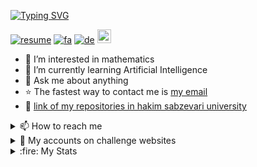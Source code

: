 <!-- # <img src="https://raw.githubusercontent.com/MartinHeinz/MartinHeinz/master/wave.gif" width="40px"> Hi, I’m Rahmat! -->

[![Typing SVG](https://readme-typing-svg.demolab.com?font=Fira+Code&size=36&pause=1000&color=34F500&vCenter=true&width=435&height=45&lines=%F0%9F%91%8B+Hi%2C+I'm+Rahmat!+;I+love+AI+%E2%9D%A4%EF%B8%8F;Junior+Back-end+dev.;Always+learning+%F0%9F%A4%96)](https://git.io/typing-svg)

[![resume](https://img.shields.io/badge/download-resume-blue.svg)](https://github.com/EnAnsari/EnAnsari/releases/download/0/ansari-resume.pdf)
[![fa](https://img.shields.io/badge/language-Persian-red.svg)](https://github.com/EnAnsari/EnAnsari)
[![de](https://img.shields.io/badge/language-Deutsch-yellow.svg)](https://github.com/EnAnsari/EnAnsari)
<a href="https://www.instagram.com/abhisheknaiidu/">
  <img alt="Rahmat's Instagram" width="22px" src="https://raw.githubusercontent.com/hussainweb/hussainweb/main/icons/instagram.png" /></a>

<!-- ![](https://visitor-badge.glitch.me/badge?page_id=enansari.enansari) -->
<!--
<a href="https://twitter.com/enansari0">
  <img alt="Rahmat | Twitter" width="22px" src="https://raw.githubusercontent.com/peterthehan/peterthehan/master/assets/twitter.svg" /></a>
<a href="https://www.linkedin.com/in/enansari/">
  <img alt="Rahmat's LinkedIN" width="22px" src="https://raw.githubusercontent.com/peterthehan/peterthehan/master/assets/linkedin.svg" /></a>
-->

- 👀 I’m interested in mathematics
- 🌱 I’m currently learning Artificial Intelligence
- 💬 Ask me about anything
- ⭐ The fastest way to contact me is <a href="mailto:Rahmat2022a@gmail.com">my email</a>
- 🔗 <a href="https://github.com/EnAnsari/EnAnsari/blob/main/list-of-hsu.md">link of my repositories in hakim sabzevari university</a>

<!-- <a href="https://discord.gg/XTW52Kt">
  <img alt="Rahmat's Discord" width="22px" src="https://raw.githubusercontent.com/peterthehan/peterthehan/master/assets/discord.svg" /></a> -->

<details>
  <summary>📫 How to reach me</summary>
  <br>

<div id="badges">
  <a href="mailto:En.Ansari@outlook.com">
    <img src="https://img.shields.io/badge/seconond%20Email:%20En.Ansari@outlook.com-cyan?style=for-the-badge&logo=microsoft&logoColor=white" alt="outlook Badge"/></a>
  <br><a href="https://t.me/EnAnsari">
    <img src="https://img.shields.io/badge/Telegram:%20@EnAnsari-blue?style=for-the-badge&logo=telegram&logoColor=white" alt="Telegram Badge"/></a>
  <a href="https://gitlab.com/EnAnsari">
    <img src="https://img.shields.io/badge/gitlab-yellow?style=for-the-badge&logo=gitlab&logoColor=white" alt="gitlab Badge"/></a>
  <a href="https://stackoverflow.com/users/19568559/rahmat">
    <img src="https://img.shields.io/badge/stackoverflow-yellow?style=for-the-badge&logo=stackoverflow&logoColor=white" alt="Stackoverflow Badge"/></a>
  <a href="https://bitbucket.org/enansari/">
    <img src="https://img.shields.io/badge/bitbucket-blue?style=for-the-badge&logo=bitbucket&logoColor=white" alt="bitbucket Badge"/></a>
  <a href="https://www.reddit.com/user/EnAnsari">
    <img src="https://img.shields.io/badge/reddit-red?style=for-the-badge&logo=reddit&logoColor=white" alt="reddit Badge"/></a>
  <a href="https://join.skype.com/invite/IKXNXJE5Wa0z">
    <img src="https://img.shields.io/badge/Skype-blue?style=for-the-badge&logo=skype&logoColor=white" alt="Skype Badge"/></a>
  <a href="https://www.twitch.tv/enansari">
    <img src="https://img.shields.io/badge/twitch-purple?style=for-the-badge&logo=twitch&logoColor=white" alt="twitch Badge"/></a>
  <a href="https://www.quora.com/profile/EnAnsari">
    <img src="https://img.shields.io/badge/quora-red?style=for-the-badge&logo=quora&logoColor=white" alt="Quora Badge"/></a>
  <a href="https://virgool.io/@EnAnsari">
    <img src="https://img.shields.io/badge/virgool-purple?style=for-the-badge&logo=virgool&logoColor=white" alt="virgool Badge"/></a>
  <a href="https://www.pinterest.com/EnAnsari/">
    <img src="https://img.shields.io/badge/pinterest-red?style=for-the-badge&logo=pinterest&logoColor=white" alt="pinterest Badge"/></a>
</div>
</details>
<details>
  <summary>👾 My accounts on challenge websites</summary>
  <br>
<div id="badges">
  <a href="https://quera.org/profile/EnAnsari">
    <img src="https://img.shields.io/badge/quera-blue?style=for-the-badge&logo=q&logoColor=white" alt="Quera Badge"/></a>
  <a href="https://codeforces.com/profile/EnAnsari">
    <img src="https://img.shields.io/badge/Codeforces-yellow?style=for-the-badge&logo=codeforces&logoColor=white" alt="Codeforces Badge"/></a>
  <a href="https://www.codechef.com/users/enansari">
    <img src="https://img.shields.io/badge/codechef-orange?style=for-the-badge&logo=codechef&logoColor=white" alt="codechef Badge"/></a>
  <a href="https://www.topcoder.com/members/enansari">
    <img src="https://img.shields.io/badge/topcoder-purple?style=for-the-badge&logo=topcoder&logoColor=white" alt="topcoder Badge"/></a>
  <a href="https://www.hackerearth.com/@EnAnsari">
    <img src="https://img.shields.io/badge/hackerearth-navy?style=for-the-badge&logo=hackerearth&logoColor=white" alt="hackerearth Badge"/></a>
  <a href="https://www.hackerrank.com/EnAnsari">
    <img src="https://img.shields.io/badge/hackerrank-green?style=for-the-badge&logo=hackerrank&logoColor=white" alt="hackerrank Badge"/></a>
  <a href="https://leetcode.com/EnAnsari/">
    <img src="https://img.shields.io/badge/leetcode-yellow?style=for-the-badge&logo=leetcode&logoColor=white" alt="leetcode Badge"/></a>
  <a href="https://www.spoj.com/users/enansari/">
    <img src="https://img.shields.io/badge/spoj-blue?style=for-the-badge&logo=spoj&logoColor=white" alt="spoj Badge"/></a>
  <a href="https://coderbyte.com/profile/EnAnsari">
    <img src="https://img.shields.io/badge/coderbyte-aqua?style=for-the-badge&logo=x&logoColor=white" alt="coderbyte Badge"/></a>
  <br>
  <a href="https://projecteuler.net/friends">
    <img src="https://img.shields.io/badge/My%20Key%20in%20Project%20Euler:-orange?style=for-the-badge&logo=projecteuler&logoColor=white" alt="project euler Badge"/></a>

```
1978636_d6UqNoksw41nPuVqKx7rw2JzhDf1B9Tl
```
</div>

</details>

<details>
  <summary> :fire: My Stats</summary>
  <br>
  
[![GitHub Streak](http://github-readme-streak-stats.herokuapp.com?user=EnAnsari&theme=dark&background=000000)](https://git.io/streak-stats)<br>
![Rahmat's github stats](https://github-readme-stats.vercel.app/api?username=enansari&show_icons=true&theme=gotham) <br>
[![Top Langs](https://github-readme-stats.vercel.app/api/top-langs/?username=enansari&theme=gotham&layout=compact)](https://github.com/enansari/enansari)<br>

</details>
<!-- copyright 2022, 2023 EnAnsari -->

